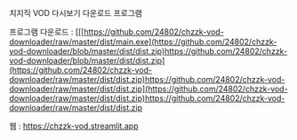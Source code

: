 치지직 VOD 다시보기 다운로드 프로그램

프로그램 다운로드 : [[[https://github.com/24802/chzzk-vod-downloader/raw/master/dist/main.exe](https://github.com/24802/chzzk-vod-downloader/blob/master/dist/dist.zip)https://github.com/24802/chzzk-vod-downloader/blob/master/dist/dist.zip](https://github.com/24802/chzzk-vod-downloader/raw/master/dist/dist.zip)https://github.com/24802/chzzk-vod-downloader/raw/master/dist/dist.zip](https://github.com/24802/chzzk-vod-downloader/raw/master/dist/dist.zip)https://github.com/24802/chzzk-vod-downloader/raw/master/dist/dist.zip

웹 : https://chzzk-vod.streamlit.app
